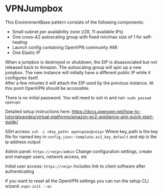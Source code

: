 # VPNJumpbox

This EnvironmentBase pattern consists of the following components:
* Small subnet per availability zone (/28, 11 available IPs)
* One cross-AZ autoscaling group with fixed min/max size of 1 for self-healing
* Launch config containing OpenVPN community AMI
* One Elastic IP

When a jumpbox is destroyed or shutdown, the EIP is disassociated but not released back to Amazon.  The autoscaling group 
will spin up a new jumpbox. The new instance will initially have a different public IP while it configures itself.  
After a few minutes it will attach the EIP used by the previous instance.  At this point OpenVPN should be accessible.

There is no initial password. You will need to ssh in and run: `sudo passwd openvpn`

Detailed setup instructions here:
https://docs.openvpn.net/how-to-tutorialsguides/virtual-platforms/amazon-ec2-appliance-ami-quick-start-guide/

SSH access: `ssh -i <key_path> openvpnas@<eip>`
Where key_path is the key file for named key in `config.json::template.ec2_key_default` and eip is the ip address output

Admin panel: `https://<eip>/admin`
Change configuration settings, create and manager users, network access, etc

Initial user access: `https://<eip>`
Includes link to client software after authenticating

If you want to reset all the OpenVPN settings you can run the setup CLI wizard: `ovpn-init --ec`